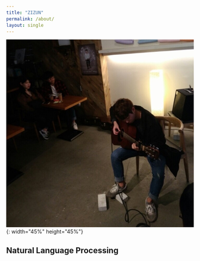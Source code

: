 ```yaml
---
title: "ZIZUN"
permalink: /about/
layout: single
---
```


![jpg](/assets/images/my.jpg "내사진"){: width="45%" height="45%"}  

Natural Language Processing
---

